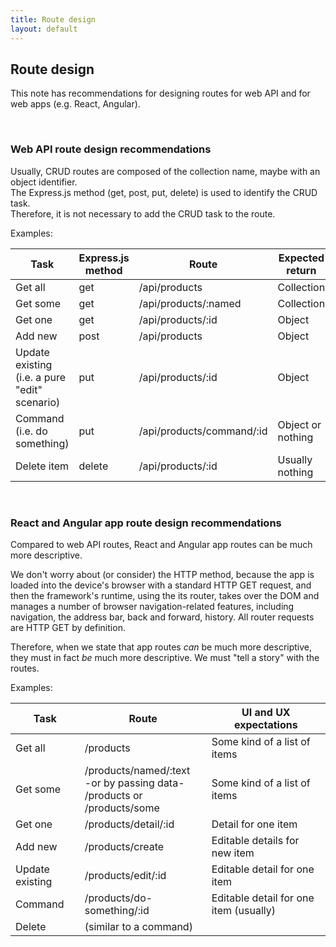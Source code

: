 ```yaml
---
title: Route design
layout: default
---
```


## Route design

This note has recommendations for designing routes for web API and for web apps (e.g. React, Angular). 

<br>

### Web API route design recommendations

Usually, CRUD routes are composed of the collection name, maybe with an object identifier.  
The Express.js method (get, post, put, delete) is used to identify the CRUD task.  
Therefore, it is not necessary to add the CRUD task to the route.  

Examples: 

Task | Express.js method	| Route | Expected return 
--- | --- | --- | ---
Get all | get | /api/products | Collection 
Get some | get | /api/products/:named | Collection 
Get one | get | /api/products/:id | Object 
Add new | post | /api/products | Object 
Update existing<br>(i.e. a pure "edit" scenario) | put | /api/products/:id | Object 
Command<br>(i.e. do something) | put | /api/products/command/:id | Object or nothing
Delete item | delete | /api/products/:id | Usually nothing

<br>

### React and Angular app route design recommendations 

Compared to web API routes, React and Angular app routes can be much more descriptive.  

We don't worry about (or consider) the HTTP method, because the app is loaded into the device's browser with a standard HTTP GET request, and then the framework's runtime, using the its router, takes over the DOM and manages a number of browser navigation-related features, including navigation, the address bar, back and forward, history. All router requests are HTTP GET by definition. 

Therefore, when we state that app routes *can* be much more descriptive, they must in fact *be* much more descriptive. We must "tell a story" with the routes. 

Examples: 

Task | Route | UI and UX expectations 
--- | --- | ---
Get all | /products | Some kind of a list of items 
Get some | /products/named/:text<br>-or by passing data-<br>/products or<br>/products/some | Some kind of a list of items 
Get one | /products/detail/:id | Detail for one item
Add new | /products/create | Editable details for new item
Update existing | /products/edit/:id | Editable detail for one item 
Command | /products/do-something/:id | Editable detail for one item (usually)
Delete | (similar to a command) | 

<br>
